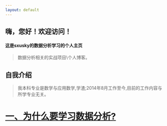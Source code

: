 ```yaml
---
layout: default
---
```


## 嗨，您好！欢迎访问！
#### 这是sxusky的数据分析学习的个人主页
> 数据分析相关的实战项目\个人博客。

## 自我介绍
> 我本科专业是数学与应用数学,学渣;2014年8月工作至今,目前的工作内容与所学专业无关。

# [一、为什么要学习数据分析?](my-page-1)